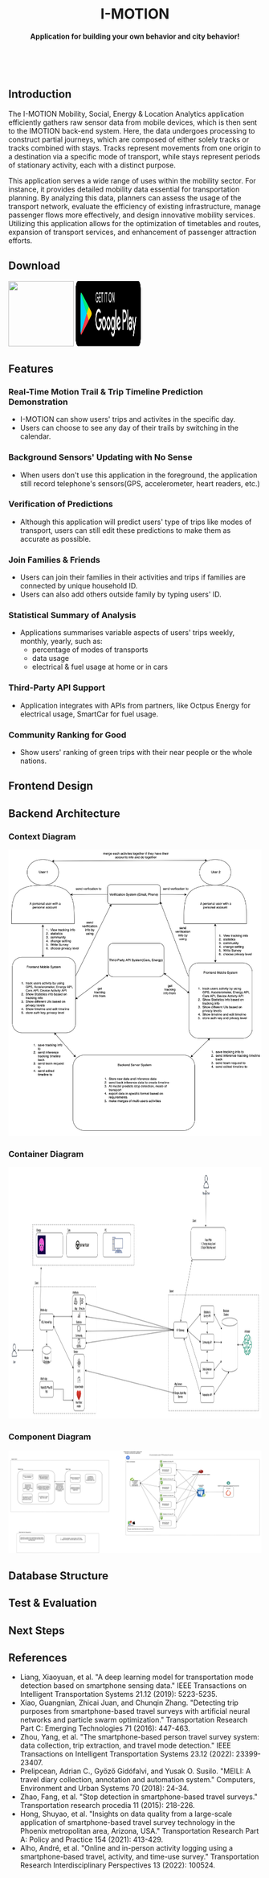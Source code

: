 <div align="center">
	<!<img src="Stuff/AppIcon-readme.png" width="200" height="200">
	<h1>I-MOTION</h1>
	<p>
		<b>Application for building your own behavior and city behavior!</b>
	</p>
	<br>
	<br>
	<br>
</div>

## Introduction
The I-MOTION Mobility, Social, Energy & Location Analytics application efficiently gathers raw sensor data from mobile devices, which is then sent to the IMOTION back-end system. 
Here, the data undergoes processing to construct partial journeys, which are composed of either solely tracks or tracks combined with stays. 
Tracks represent movements from one origin to a destination via a specific mode of transport, while stays represent periods of stationary activity, each with a distinct purpose.

This application serves a wide range of uses within the mobility sector. 
For instance, it provides detailed mobility data essential for transportation planning. 
By analyzing this data, planners can assess the usage of the transport network, evaluate the efficiency of existing infrastructure, manage passenger flows more effectively, and design innovative mobility services. 
Utilizing this application allows for the optimization of timetables and routes, expansion of transport services, and enhancement of passenger attraction efforts.

## Download
<img src="https://sindresorhus.com/assets/download-on-app-store-badge.svg" width="130" height="130">
<img src="assets/google_play.svg" width="130" height="130">



## Features

### Real-Time Motion Trail & Trip Timeline Prediction Demonstration

- I-MOTION can show users' trips and activites in the specific 
day.
- Users can choose to see any day of their trails by switching in the calendar.

### Background Sensors' Updating with No Sense

- When users don't use this application in the foreground, the application still record telephone's sensors(GPS, accelerometer, heart readers, etc.)

### Verification of Predictions

- Although this application will predict users' type of trips like modes of transport, users can still edit these predictions to make them as accurate as possible.

### Join Families & Friends

- Users can join their families in their activities and trips if families are connected by unique household ID.
- Users can also add others outside family by typing users' ID.

### Statistical Summary of Analysis

- Applications summarises variable aspects of users' trips weekly, monthly, yearly, such as:
 	- percentage of modes of transports
	- data usage
	- electrical & fuel usage at home or in cars

### Third-Party API Support

- Application integrates with APIs from partners, like Octpus Energy for electrical usage, SmartCar for fuel usage.

### Community Ranking for Good

- Show users' ranking of green trips with their near people or the whole nations.

## Frontend Design

## Backend Architecture

### Context Diagram

<img src="assets/context_diagram.png">

### Container Diagram

<img src="assets/container_diagram.png" width="900" height="500">

### Component Diagram

<img src="assets/component_diagram.png">


## Database Structure
## Test & Evaluation 
## Next Steps

## References

- Liang, Xiaoyuan, et al. "A deep learning model for transportation mode detection based on smartphone sensing data." IEEE Transactions on Intelligent Transportation Systems 21.12 (2019): 5223-5235.
- Xiao, Guangnian, Zhicai Juan, and Chunqin Zhang. "Detecting trip purposes from smartphone-based travel surveys with artificial neural networks and particle swarm optimization." Transportation Research Part C: Emerging Technologies 71 (2016): 447-463.
- Zhou, Yang, et al. "The smartphone-based person travel survey system: data collection, trip extraction, and travel mode detection." IEEE Transactions on Intelligent Transportation Systems 23.12 (2022): 23399-23407.
- Prelipcean, Adrian C., Győző Gidófalvi, and Yusak O. Susilo. "MEILI: A travel diary collection, annotation and automation system." Computers, Environment and Urban Systems 70 (2018): 24-34.
- Zhao, Fang, et al. "Stop detection in smartphone-based travel surveys." Transportation research procedia 11 (2015): 218-226.
- Hong, Shuyao, et al. "Insights on data quality from a large-scale application of smartphone-based travel survey technology in the Phoenix metropolitan area, Arizona, USA." Transportation Research Part A: Policy and Practice 154 (2021): 413-429.
- Alho, André, et al. "Online and in-person activity logging using a smartphone-based travel, activity, and time-use survey." Transportation Research Interdisciplinary Perspectives 13 (2022): 100524.


